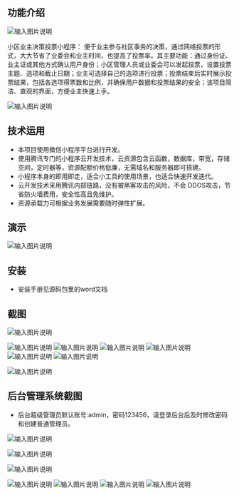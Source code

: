 ## 功能介绍 

![输入图片说明](demo/%E4%BA%8C%E7%BB%B4%E7%A0%81.png)

 小区业主决策投票小程序： 便于业主参与社区事务的决策，通过网络投票的形式，大大节省了业委会和业主时间，也提高了投票率。其主要功能：通过身份证、业主证或其他方式确认用户身份；小区管理人员或业委会可以发起投票，设置投票主题、选项和截止日期；业主可选择自己的选项进行投票；投票结束后实时展示投票结果，包括各选项得票数和比例，并确保用户数据和投票结果的安全；该项目简洁、直观的界面，方便业主快速上手。

![输入图片说明](demo/%E5%B0%8F%E5%8C%BA%E4%B8%9A%E4%B8%BB%E5%86%B3%E7%AD%96%E6%8A%95%E7%A5%A8%E5%B0%8F%E7%A8%8B%E5%BA%8F%20(2).jpg)


## 技术运用
- 本项目使用微信小程序平台进行开发。
- 使用腾讯专门的小程序云开发技术，云资源包含云函数，数据库，带宽，存储空间，定时器等，资源配额价格低廉，无需域名和服务器即可搭建。
- 小程序本身的即用即走，适合小工具的使用场景，也适合快速开发迭代。
- 云开发技术采用腾讯内部链路，没有被黑客攻击的风险，不会 DDOS攻击，节省防火墙费用，安全性高且免维护。
- 资源承载力可根据业务发展需要随时弹性扩展。  

 


## 演示 

 ![输入图片说明](demo/%E4%BA%8C%E7%BB%B4%E7%A0%81.png)

## 安装

- 安装手册见源码包里的word文档 



## 截图


![输入图片说明](demo/1%E9%A6%96%E9%A1%B5.png)

![输入图片说明](demo/2%E5%85%AC%E5%91%8A.png)
![输入图片说明](demo/3%E6%8A%95%E7%A5%A8.png)
 ![输入图片说明](demo/4%E8%AF%A6%E6%83%85.png)
![输入图片说明](demo/5%E9%A1%BB%E7%9F%A5.png)
![输入图片说明](demo/6%E6%88%91%E7%9A%84%E3%80%81.png)
![输入图片说明](demo/7%E6%88%91%E7%9A%84%E6%8A%95%E7%A5%A8%E8%AE%B0%E5%BD%95.png)

![输入图片说明](demo/8%E4%B8%9A%E4%B8%BB.png)

## 后台管理系统截图 
- 后台超级管理员默认账号:admin，密码123456，请登录后台后及时修改密码和创建普通管理员。

![输入图片说明](demo/80%E5%90%8E%E5%8F%B0.png)

![输入图片说明](demo/81%E5%90%8E%E5%8F%B0-%E7%94%A8%E6%88%B7.png)

![输入图片说明](demo/82%E5%90%8E%E5%8F%B0-%E5%85%AC%E5%91%8A.png)

![输入图片说明](demo/83%E5%90%8E%E5%8F%B0-%E6%8A%95%E7%A5%A8.png)
![输入图片说明](demo/84%E5%90%8E%E5%8F%B0-%E6%8A%95%E7%A5%A8%E7%AE%A1%E7%90%86.png)
![输入图片说明](demo/85%E5%90%8E%E5%8F%B0-%E6%8A%95%E7%A5%A8%E7%BB%93%E6%9E%9C.png)
![输入图片说明](demo/85%E5%90%8E%E5%8F%B0-%E6%8A%95%E7%A5%A8%E5%90%8D%E5%8D%95.png)
